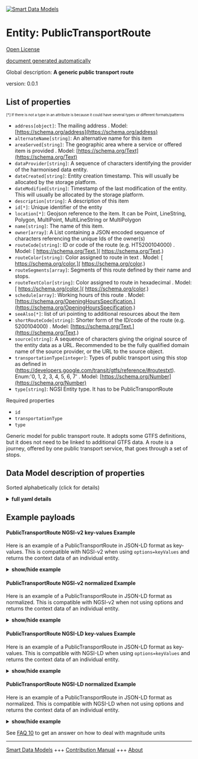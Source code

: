 <!-- 10-Header -->  
[![Smart Data Models](https://smartdatamodels.org/wp-content/uploads/2022/01/SmartDataModels_logo.png "Logo")](https://smartdatamodels.org)  
Entity: PublicTransportRoute  
============================<!-- /10-Header -->  
<!-- 15-License -->  
[Open License](https://github.com/smart-data-models//dataModel.UrbanMobility/blob/master/PublicTransportRoute/LICENSE.md)  
[document generated automatically](https://docs.google.com/presentation/d/e/2PACX-1vTs-Ng5dIAwkg91oTTUdt8ua7woBXhPnwavZ0FxgR8BsAI_Ek3C5q97Nd94HS8KhP-r_quD4H0fgyt3/pub?start=false&loop=false&delayms=3000#slide=id.gb715ace035_0_60)  
<!-- /15-License -->  
<!-- 20-Description -->  
Global description: **A generic public transport route**  
version: 0.0.1  
<!-- /20-Description -->  
<!-- 30-PropertiesList -->  

## List of properties  

<sup><sub>[*] If there is not a type in an attribute is because it could have several types or different formats/patterns</sub></sup>  
- `address[object]`: The mailing address  . Model: [https://schema.org/address](https://schema.org/address)- `alternateName[string]`: An alternative name for this item  - `areaServed[string]`: The geographic area where a service or offered item is provided  . Model: [https://schema.org/Text](https://schema.org/Text)- `dataProvider[string]`: A sequence of characters identifying the provider of the harmonised data entity.  - `dateCreated[string]`: Entity creation timestamp. This will usually be allocated by the storage platform.  - `dateModified[string]`: Timestamp of the last modification of the entity. This will usually be allocated by the storage platform.  - `description[string]`: A description of this item  - `id[*]`: Unique identifier of the entity  - `location[*]`: Geojson reference to the item. It can be Point, LineString, Polygon, MultiPoint, MultiLineString or MultiPolygon  - `name[string]`: The name of this item.  - `owner[array]`: A List containing a JSON encoded sequence of characters referencing the unique Ids of the owner(s)  - `routeCode[string]`: ID or code of the route (e.g. HT5200104000)  . Model: [ https://schema.org/Text.]( https://schema.org/Text.)- `routeColor[string]`: Color assigned to route in text  . Model: [ https://schema.org/color.]( https://schema.org/color.)- `routeSegments[array]`: Segments of this route defined by their name and stops.  - `routeTextColor[string]`: Color assigned to route in hexadecimal  . Model: [ https://schema.org/color.]( https://schema.org/color.)- `schedule[array]`: Working hours of this route  . Model: [https://schema.org/OpeningHoursSpecification.](https://schema.org/OpeningHoursSpecification.)- `seeAlso[*]`: list of uri pointing to additional resources about the item  - `shortRouteCode[string]`: Shorter form of the ID/code of the route (e.g. 5200104000)  . Model: [https://schema.org/Text.](https://schema.org/Text.)- `source[string]`: A sequence of characters giving the original source of the entity data as a URL. Recommended to be the fully qualified domain name of the source provider, or the URL to the source object.  - `transportationType[integer]`: Types of public transport using this stop as defined in (https://developers.google.com/transit/gtfs/reference/#routestxt). Enum:'0, 1, 2, 3, 4, 5, 6, 7'  . Model: [https://schema.org/Number](https://schema.org/Number)- `type[string]`: NGSI Entity type. It has to be PublicTransportRoute  <!-- /30-PropertiesList -->  
<!-- 35-RequiredProperties -->  
Required properties  
- `id`  - `transportationType`  - `type`  <!-- /35-RequiredProperties -->  
<!-- 40-RequiredProperties -->  
Generic model for public transport route. It adopts some GTFS definitions, but it does not need to be linked to additional GTFS data. A route is a journey, offered by one public transport service, that goes through a set of stops.  
<!-- /40-RequiredProperties -->  
<!-- 50-DataModelHeader -->  
## Data Model description of properties  
Sorted alphabetically (click for details)  
<!-- /50-DataModelHeader -->  
<!-- 60-ModelYaml -->  
<details><summary><strong>full yaml details</strong></summary>    
```yaml  
PublicTransportRoute:    
  description: 'A generic public transport route'    
  properties:    
    address:    
      description: 'The mailing address'    
      properties:    
        addressCountry:    
          description: 'Property. The country. For example, Spain. Model:''https://schema.org/addressCountry'''    
          type: string    
        addressLocality:    
          description: 'Property. The locality in which the street address is, and which is in the region. Model:''https://schema.org/addressLocality'''    
          type: string    
        addressRegion:    
          description: 'Property. The region in which the locality is, and which is in the country. Model:''https://schema.org/addressRegion'''    
          type: string    
        postOfficeBoxNumber:    
          description: 'Property. The post office box number for PO box addresses. For example, 03578. Model:''https://schema.org/postOfficeBoxNumber'''    
          type: string    
        postalCode:    
          description: 'Property. The postal code. For example, 24004. Model:''https://schema.org/https://schema.org/postalCode'''    
          type: string    
        streetAddress:    
          description: 'Property. The street address. Model:''https://schema.org/streetAddress'''    
          type: string    
      type: object    
      x-ngsi:    
        model: https://schema.org/address    
        type: Property    
    alternateName:    
      description: 'An alternative name for this item'    
      type: string    
      x-ngsi:    
        type: Property    
    areaServed:    
      description: 'The geographic area where a service or offered item is provided'    
      type: string    
      x-ngsi:    
        model: https://schema.org/Text    
        type: Property    
    dataProvider:    
      description: 'A sequence of characters identifying the provider of the harmonised data entity.'    
      type: string    
      x-ngsi:    
        type: Property    
    dateCreated:    
      description: 'Entity creation timestamp. This will usually be allocated by the storage platform.'    
      format: date-time    
      type: string    
      x-ngsi:    
        type: Property    
    dateModified:    
      description: 'Timestamp of the last modification of the entity. This will usually be allocated by the storage platform.'    
      format: date-time    
      type: string    
      x-ngsi:    
        type: Property    
    description:    
      description: 'A description of this item'    
      type: string    
      x-ngsi:    
        type: Property    
    id:    
      anyOf: &publictransportroute_-_properties_-_owner_-_items_-_anyof    
        - description: 'Property. Identifier format of any NGSI entity'    
          maxLength: 256    
          minLength: 1    
          pattern: ^[\w\-\.\{\}\$\+\*\[\]`|~^@!,:\\]+$    
          type: string    
        - description: 'Property. Identifier format of any NGSI entity'    
          format: uri    
          type: string    
      description: 'Unique identifier of the entity'    
      x-ngsi:    
        type: Property    
    location:    
      description: 'Geojson reference to the item. It can be Point, LineString, Polygon, MultiPoint, MultiLineString or MultiPolygon'    
      oneOf:    
        - description: 'GeoProperty. Geojson reference to the item. Point'    
          properties:    
            bbox:    
              items:    
                type: number    
              minItems: 4    
              type: array    
            coordinates:    
              items:    
                type: number    
              minItems: 2    
              type: array    
            type:    
              enum:    
                - Point    
              type: string    
          required:    
            - type    
            - coordinates    
          title: 'GeoJSON Point'    
          type: object    
        - description: 'GeoProperty. Geojson reference to the item. LineString'    
          properties:    
            bbox:    
              items:    
                type: number    
              minItems: 4    
              type: array    
            coordinates:    
              items:    
                items:    
                  type: number    
                minItems: 2    
                type: array    
              minItems: 2    
              type: array    
            type:    
              enum:    
                - LineString    
              type: string    
          required:    
            - type    
            - coordinates    
          title: 'GeoJSON LineString'    
          type: object    
        - description: 'GeoProperty. Geojson reference to the item. Polygon'    
          properties:    
            bbox:    
              items:    
                type: number    
              minItems: 4    
              type: array    
            coordinates:    
              items:    
                items:    
                  items:    
                    type: number    
                  minItems: 2    
                  type: array    
                minItems: 4    
                type: array    
              type: array    
            type:    
              enum:    
                - Polygon    
              type: string    
          required:    
            - type    
            - coordinates    
          title: 'GeoJSON Polygon'    
          type: object    
        - description: 'GeoProperty. Geojson reference to the item. MultiPoint'    
          properties:    
            bbox:    
              items:    
                type: number    
              minItems: 4    
              type: array    
            coordinates:    
              items:    
                items:    
                  type: number    
                minItems: 2    
                type: array    
              type: array    
            type:    
              enum:    
                - MultiPoint    
              type: string    
          required:    
            - type    
            - coordinates    
          title: 'GeoJSON MultiPoint'    
          type: object    
        - description: 'GeoProperty. Geojson reference to the item. MultiLineString'    
          properties:    
            bbox:    
              items:    
                type: number    
              minItems: 4    
              type: array    
            coordinates:    
              items:    
                items:    
                  items:    
                    type: number    
                  minItems: 2    
                  type: array    
                minItems: 2    
                type: array    
              type: array    
            type:    
              enum:    
                - MultiLineString    
              type: string    
          required:    
            - type    
            - coordinates    
          title: 'GeoJSON MultiLineString'    
          type: object    
        - description: 'GeoProperty. Geojson reference to the item. MultiLineString'    
          properties:    
            bbox:    
              items:    
                type: number    
              minItems: 4    
              type: array    
            coordinates:    
              items:    
                items:    
                  items:    
                    items:    
                      type: number    
                    minItems: 2    
                    type: array    
                  minItems: 4    
                  type: array    
                type: array    
              type: array    
            type:    
              enum:    
                - MultiPolygon    
              type: string    
          required:    
            - type    
            - coordinates    
          title: 'GeoJSON MultiPolygon'    
          type: object    
      x-ngsi:    
        type: GeoProperty    
    name:    
      description: 'The name of this item.'    
      type: string    
      x-ngsi:    
        type: Property    
    owner:    
      description: 'A List containing a JSON encoded sequence of characters referencing the unique Ids of the owner(s)'    
      items:    
        anyOf: *publictransportroute_-_properties_-_owner_-_items_-_anyof    
        description: 'Property. Unique identifier of the entity'    
      type: array    
      x-ngsi:    
        type: Property    
    routeCode:    
      description: 'ID or code of the route (e.g. HT5200104000)'    
      type: string    
      x-ngsi:    
        model: ' https://schema.org/Text.'    
        type: Property    
    routeColor:    
      description: 'Color assigned to route in text'    
      pattern: "^#([a-fA-F0-9]{6}|[a-fA-F0-9]{3})$"    
      type: string    
      x-ngsi:    
        model: ' https://schema.org/color.'    
        type: Property    
    routeSegments:    
      description: 'Segments of this route defined by their name and stops.'    
      items:    
        properties:    
          refPublicTransportStops:    
            items:    
              format: uri    
              type: string    
            type: array    
          segmentName:    
            type: string    
        type: object    
      type: array    
      x-ngsi:    
        type: Property    
    routeTextColor:    
      description: 'Color assigned to route in hexadecimal'    
      type: string    
      x-ngsi:    
        model: ' https://schema.org/color.'    
        type: Property    
    schedule:    
      description: 'Working hours of this route'    
      items:    
        properties:    
          closes:    
            pattern: "[0-9]{2}:[0-9]{2}"    
            type: string    
          dayOfWeek:    
            enum:    
              - Friday    
              - Monday    
              - PublicHolidays    
              - Saturday    
              - Sunday    
              - Thursday    
              - Tuesday    
              - Wednesday    
            type: string    
          opens:    
            pattern: "[0-9]{2}:[0-9]{2}"    
            type: string    
        type: object    
      minItems: 1    
      type: array    
      x-ngsi:    
        model: https://schema.org/OpeningHoursSpecification.    
        type: Property    
    seeAlso:    
      description: 'list of uri pointing to additional resources about the item'    
      oneOf:    
        - items:    
            format: uri    
            type: string    
          minItems: 1    
          type: array    
        - format: uri    
          type: string    
      x-ngsi:    
        type: Property    
    shortRouteCode:    
      description: 'Shorter form of the ID/code of the route (e.g. 5200104000)'    
      type: string    
      x-ngsi:    
        model: https://schema.org/Text.    
        type: Property    
    source:    
      description: 'A sequence of characters giving the original source of the entity data as a URL. Recommended to be the fully qualified domain name of the source provider, or the URL to the source object.'    
      type: string    
      x-ngsi:    
        type: Property    
    transportationType:    
      description: "Types of public transport using this stop as defined in (https://developers.google.com/transit/gtfs/reference/#routestxt). Enum:'0, 1, 2, 3, 4, 5, 6, 7'"    
      enum:    
        - 0    
        - 1    
        - 2    
        - 3    
        - 4    
        - 5    
        - 6    
        - 7    
      type: integer    
      x-ngsi:    
        model: https://schema.org/Number    
        type: Property    
    type:    
      description: 'NGSI Entity type. It has to be PublicTransportRoute'    
      enum:    
        - PublicTransportRoute    
      type: string    
      x-ngsi:    
        type: Property    
  required:    
    - id    
    - type    
    - transportationType    
  type: object    
  x-derived-from: ""    
  x-disclaimer: 'Redistribution and use in source and binary forms, with or without modification, are permitted  provided that the license conditions are met. Copyleft (c) 2022 Contributors to Smart Data Models Program'    
  x-license-url: https://github.com/smart-data-models/dataModel.UrbanMobility/blob/master/PublicTransportRoute/LICENSE.md    
  x-model-schema: https://smart-data-models.github.io/dataModel.UrbanMobility/PublicTransportRoute/schema.json    
  x-model-tags: ""    
  x-version: 0.0.1    
```  
</details>    
<!-- /60-ModelYaml -->  
<!-- 70-MiddleNotes -->  
<!-- /70-MiddleNotes -->  
<!-- 80-Examples -->  
## Example payloads    
#### PublicTransportRoute NGSI-v2 key-values Example    
Here is an example of a PublicTransportRoute in JSON-LD format as key-values. This is compatible with NGSI-v2 when  using `options=keyValues` and returns the context data of an individual entity.  
<details><summary><strong>show/hide example</strong></summary>    
```json
{
  "id": "urn:ngsi-ld:PublicTransportRoute:santander:transport:busLine:N3",
  "type": "PublicTransportRoute",
  "source": "https://api.smartsantander.eu/",
  "dataProvider": "http://www.smartsantander.eu/",
  "routeCode": "5200103000",
  "shortRouteCode": "N3",
  "name": "PEÑACASTILLO-PLAZA DE ITALIA ",
  "transportationType": 3,
  "routeColor": "#ff0000",
  "routeTextColor": "RED",
  "routeSegments": [
    {
      "segmentName": "PEÑACASTILLO-PLAZA DE ITALIA:1",
      "refPublicTransportStops": [
        "urn:ngsi-ld:PublicTransportStop:santander:transport:busStop:311",
        "urn:ngsi-ld:PublicTransportStop:santander:transport:busStop:129"
      ]
    },
    {
      "segmentName": "PEÑACASTILLO-PLAZA DE ITALIA:2",
      "refPublicTransportStops": [
        "urn:ngsi-ld:PublicTransportStop:santander:transport:busStop:130",
        "urn:ngsi-ld:PublicTransportStop:santander:transport:busStop:131"
      ]
    }
  ],
  "schedule": [
    {
      "dayOfWeek": "Monday",
      "opens": "09:00",
      "closes": "23:00"
    },
    {
      "dayOfWeek": "Tuesday",
      "opens": "09:00",
      "closes": "23:00"
    },
    {
      "dayOfWeek": "Wednesday",
      "opens": "09:00",
      "closes": "23:00"
    },
    {
      "dayOfWeek": "Thursday",
      "opens": "09:00",
      "closes": "23:00"
    },
    {
      "dayOfWeek": "Friday",
      "opens": "09:00",
      "closes": "23:00"
    },
    {
      "dayOfWeek": "Sunday",
      "opens": "09:00",
      "closes": "14:00"
    }
  ]
}
```  
</details>  
#### PublicTransportRoute NGSI-v2 normalized Example    
Here is an example of a PublicTransportRoute in JSON-LD format as normalized. This is compatible with NGSI-v2 when not using options and returns the context data of an individual entity.  
<details><summary><strong>show/hide example</strong></summary>    
```json
{
  "id": "urn:ngsi-ld:PublicTransportRoute:santander:transport:busLine:N3",
  "type": "PublicTransportRoute",
  "source": {
    "type": "Text",
    "value": "https://api.smartsantander.eu/"
  },
  "dataProvider": {
    "type": "Text",
    "value": "http://www.smartsantander.eu/"
  },
  "routeCode": {
    "type": "Text",
    "value": "5200103000"
  },
  "shortRouteCode": {
    "type": "Text",
    "value": "N3"
  },
  "name": {
    "type": "Text",
    "value": "PEÑACASTILLO-PLAZA DE ITALIA"
  },
  "transportationType": {
    "type": "Number",
    "value": 3
  },
  "routeColor": {
    "type": "Text",
    "value": "#ff0000"
  },
  "routeTextColor": {
    "type": "Text",
    "value": "RED"
  },
  "routeSegments": {
    "type": "StructuredValue",
    "value": [
      {
        "segmentName": "PEÑACASTILLO-PLAZA DE ITALIA:1",
        "refPublicTransportStops": [
          "urn:ngsi-ld:PublicTransportStop:santander:transport:busStop:311",
          "urn:ngsi-ld:PublicTransportStop:santander:transport:busStop:129"
        ]
      },
      {
        "segmentName": "PEÑACASTILLO-PLAZA DE ITALIA:2",
        "refPublicTransportStops": [
          "urn:ngsi-ld:PublicTransportStop:santander:transport:busStop:130",
          "urn:ngsi-ld:PublicTransportStop:santander:transport:busStop:131"
        ]
      }
    ]
  },
  "schedule": {
    "type": "StructuredValue",
    "value": [
      {
        "validFrom": "2018-01-24",
        "validThrough": "2018-05-25",
        "opens": "09:00",
        "closes": "23:00"
      },
      {
        "dayOfWeek": "Sunday",
        "opens": "09:00",
        "closes": "14:00"
      }
    ]
  }
}
```  
</details>  
#### PublicTransportRoute NGSI-LD key-values Example    
Here is an example of a PublicTransportRoute in JSON-LD format as key-values. This is compatible with NGSI-LD when  using `options=keyValues` and returns the context data of an individual entity.  
<details><summary><strong>show/hide example</strong></summary>    
```json
{
    "id": "urn:ngsi-ld:PublicTransportRoute:santander:transport:busLine:N3",
    "type": "PublicTransportRoute",
    "dataProvider": {
        "type": "Text",
        "value": "http://www.smartsantander.eu/"
    },
    "name": {
        "type": "Text",
        "value": "PE\u00d1ACASTILLO-PLAZA DE ITALIA"
    },
    "routeCode": {
        "type": "Text",
        "value": "5200103000"
    },
    "routeColor": {
        "type": "Text",
        "value": "#ff0000"
    },
    "routeSegments": {
        "type": "StructuredValue",
        "value": [
            {
                "segmentName": "PE\u00d1ACASTILLO-PLAZA DE ITALIA:1",
                "refPublicTransportStops": [
                    "urn:ngsi-ld:PublicTransportStop:santander:transport:busStop:311",
                    "urn:ngsi-ld:PublicTransportStop:santander:transport:busStop:129"
                ]
            },
            {
                "segmentName": "PE\u00d1ACASTILLO-PLAZA DE ITALIA:2",
                "refPublicTransportStops": [
                    "urn:ngsi-ld:PublicTransportStop:santander:transport:busStop:130",
                    "urn:ngsi-ld:PublicTransportStop:santander:transport:busStop:131"
                ]
            }
        ]
    },
    "routeTextColor": {
        "type": "Text",
        "value": "RED"
    },
    "schedule": {
        "type": "StructuredValue",
        "value": [
            {
                "validFrom": "2018-01-24",
                "validThrough": "2018-05-25",
                "opens": "09:00",
                "closes": "23:00"
            },
            {
                "dayOfWeek": "Sunday",
                "opens": "09:00",
                "closes": "14:00"
            }
        ]
    },
    "shortRouteCode": {
        "type": "Text",
        "value": "N3"
    },
    "source": {
        "type": "Text",
        "value": "https://api.smartsantander.eu/"
    },
    "transportationType": {
        "type": "Number",
        "value": 3
    },
    "@context": [
        "https://smart-data-models.github.io/data-models/context.jsonld",
        "https://uri.etsi.org/ngsi-ld/v1/ngsi-ld-core-context.jsonld",
        "https://raw.githubusercontent.com/smart-data-models/dataModel.UrbanMobility/master/context.jsonld"
    ]
}
```  
</details>  
#### PublicTransportRoute NGSI-LD normalized Example    
Here is an example of a PublicTransportRoute in JSON-LD format as normalized. This is compatible with NGSI-LD when not using options and returns the context data of an individual entity.  
<details><summary><strong>show/hide example</strong></summary>    
```json
{
    "id": "urn:ngsi-ld:PublicTransportRoute:santander:transport:busLine:N3",
    "type": "PublicTransportRoute",
    "dataProvider": "http://www.smartsantander.eu/",
    "entityVersion": 2.0,
    "name": {
        "type": "Property",
        "value": "PE\u00d1ACASTILLO-PLAZA DE ITALIA "
    },
    "routeCode": {
        "type": "Property",
        "value": "5200103000"
    },
    "routeColor": {
        "type": "Property",
        "value": "#ff0000"
    },
    "routeSegments": {
        "type": "Property",
        "value": [
            {
                "segmentName": "PE\u00d1ACASTILLO-PLAZA DE ITALIA:1",
                "refPublicTransportStops": [
                    "urn:ngsi-ld:PublicTransportStop:santander:transport:busStop:311",
                    "urn:ngsi-ld:PublicTransportStop:santander:transport:busStop:129"
                ]
            },
            {
                "segmentName": "PE\u00d1ACASTILLO-PLAZA DE ITALIA:2",
                "refPublicTransportStops": [
                    "urn:ngsi-ld:PublicTransportStop:santander:transport:busStop:130",
                    "urn:ngsi-ld:PublicTransportStop:santander:transport:busStop:131"
                ]
            }
        ]
    },
    "routeTextColor": {
        "type": "Property",
        "value": "RED"
    },
    "schedule": {
        "type": "Property",
        "value": [
            {
                "validFrom": "2018-01-24",
                "validThrough": "2018-05-25",
                "opens": "09:00",
                "closes": "23:00"
            },
            {
                "dayOfWeek": "Sunday",
                "opens": "09:00",
                "closes": "14:00"
            }
        ]
    },
    "shortRouteCode": {
        "type": "Property",
        "value": "N3"
    },
    "source": "https://api.smartsantander.eu/",
    "transportationType": {
        "type": "Property",
        "value": 3
    },
    "@context": [
        "https://smart-data-models.github.io/data-models/context.jsonld",
        "https://uri.etsi.org/ngsi-ld/v1/ngsi-ld-core-context.jsonld",
        "https://raw.githubusercontent.com/smart-data-models/dataModel.UrbanMobility/master/context.jsonld"
    ]
}
```
</details><!-- /80-Examples -->  
<!-- 90-FooterNotes -->  
<!-- /90-FooterNotes -->  
<!-- 95-Units -->  
See [FAQ 10](https://smartdatamodels.org/index.php/faqs/) to get an answer on how to deal with magnitude units  
<!-- /95-Units -->  
<!-- 97-LastFooter -->  
---  
[Smart Data Models](https://smartdatamodels.org) +++ [Contribution Manual](https://bit.ly/contribution_manual) +++ [About](https://bit.ly/Introduction_SDM)<!-- /97-LastFooter -->  
